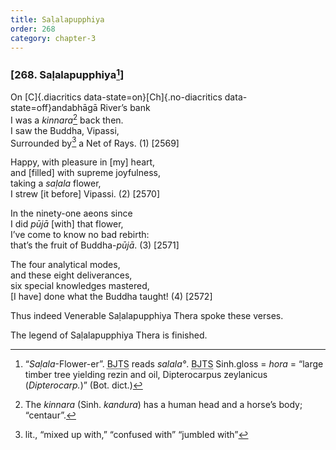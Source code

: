 ```yaml
---
title: Saḷalapupphiya
order: 268
category: chapter-3
---
```


### \[268. Saḷalapupphiya[^1]\]

On [C]{.diacritics data-state=on}[Ch]{.no-diacritics data-state=off}andabhāgā River’s bank  
I was a *kinnara*[^2] back then.  
I saw the Buddha, Vipassi,  
Surrounded by[^3] a Net of Rays. (1) \[2569\]

Happy, with pleasure in \[my\] heart,  
and \[filled\] with supreme joyfulness,  
taking a *saḷala* flower,  
I strew \[it before\] Vipassi. (2) \[2570\]

In the ninety-one aeons since  
I did *pūjā* \[with\] that flower,  
I’ve come to know no bad rebirth:  
that’s the fruit of Buddha-*pūjā*. (3) \[2571\]

The four analytical modes,  
and these eight deliverances,  
six special knowledges mastered,  
\[I have\] done what the Buddha taught! (4) \[2572\]

Thus indeed Venerable Saḷalapupphiya Thera spoke these verses.

The legend of Saḷalapupphiya Thera is finished.

[^1]: “*Saḷala*-Flower-er”. <abbr title="Buddha Jayanthi Tripitaka Series">BJTS</abbr> reads *salala°*. <abbr title="Buddha Jayanthi Tripitaka Series">BJTS</abbr> Sinh.gloss = *hora* = “large timber tree yielding rezin and oil, Dipterocarpus zeylanicus (*Dipterocarp.*)” (Bot. dict.)

[^2]: The *kinnara* (Sinh. *kandura*) has a human head and a horse’s body; “centaur”.

[^3]: lit., “mixed up with,” “confused with” “jumbled with”

